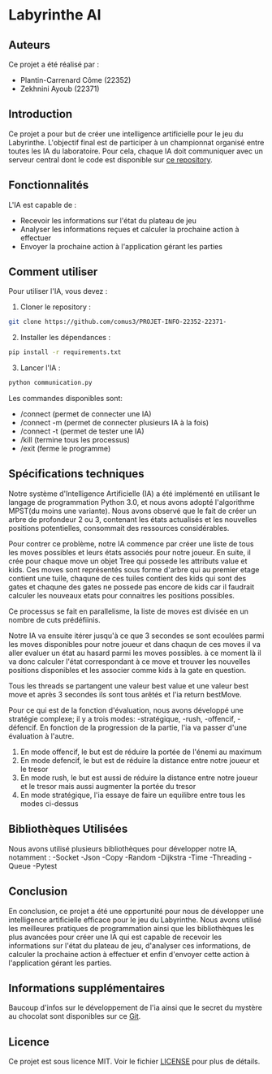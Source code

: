 # Labyrinthe AI
## Auteurs
Ce projet a été réalisé par : 

 - Plantin-Carrenard Côme  (22352)
 - Zekhnini Ayoub  (22371)
## Introduction

Ce projet a pour but de créer une intelligence artificielle pour le jeu du Labyrinthe. L'objectif final est de participer à un championnat organisé entre toutes les IA du laboratoire. Pour cela, chaque IA doit communiquer avec un serveur central dont le code est disponible sur [ce repository](https://github.com/qlurkin/PI2CChampionshipRunner).

## Fonctionnalités

L'IA est capable de :

- Recevoir les informations sur l'état du plateau de jeu
- Analyser les informations reçues et calculer la prochaine action à effectuer
- Envoyer la prochaine action à l'application gérant les parties

## Comment utiliser

Pour utiliser l'IA, vous devez :

1. Cloner le repository :
```bash
git clone https://github.com/comus3/PROJET-INFO-22352-22371-
```
2. Installer les dépendances :
```bash
pip install -r requirements.txt
```
3. Lancer l'IA :
```bash
python communication.py
```
Les commandes disponibles sont:

- /connect (permet de connecter une IA)
- /connect -m (permet de connecter plusieurs IA à la fois)
- /connect -t (permet de tester une IA)
- /kill (termine tous les processus)
- /exit (ferme le programme)

## Spécifications techniques

Notre système d'Intelligence Artificielle (IA) a été implémenté en utilisant le langage de programmation Python 3.0, et nous avons adopté l'algorithme MPST(du moins une variante). Nous avons observé que le fait de créer un arbre de profondeur 2 ou 3, contenant les états actualisés et les nouvelles positions potentielles, consommait des ressources considérables. 

 Pour contrer ce problème, notre IA commence par créer une liste de tous les moves possibles et leurs états associés pour notre joueur. En suite, il crée pour chaque move un objet Tree qui possede les attributs value et kids. Ces moves sont représentés sous forme d'arbre qui au premier etage contient une tuile, chaqune de ces tuiles contient des kids qui sont des gates et chaqune des gates ne possede pas encore de kids car il faudrait calculer les nouveaux etats pour connaitres les positions possibles.

Ce processus se fait en parallelisme, la liste de moves est divisée en un nombre de cuts prédéfiinis.

Notre IA va ensuite itérer jusqu'à ce que 3 secondes se sont ecoulées parmi les moves disponibles pour notre joueur et dans chaqun de ces moves il va aller evaluer un état au hasard parmi les moves possibles. à ce moment là il va donc calculer l'état correspondant à ce move et trouver les nouvelles positions disponibles et les associer comme kids à la gate en question.

Tous les threads se partangent une valeur best value et une valeur best move et après 3 secondes ils sont tous arêtés et l'ia return bestMove.

Pour ce qui est de la fonction d'évaluation, nous avons développé une stratégie complexe; il y a trois modes:
-stratégique,
-rush,
-offencif,
-défencif.
En fonction de la progression de la partie, l'ia va passer d'une évaluation à l'autre.
1. En mode offencif, le but est de réduire la portée de l'énemi au maximum
2. En mode defencif, le but est de réduire la distance entre notre joueur et le tresor
3. En mode rush, le but est aussi de réduire la distance entre notre joueur et le tresor mais aussi augmenter la portée du tresor
4. En mode stratégique, l'ia essaye de faire un equilibre entre tous les modes ci-dessus

## Bibliothèques Utilisées

Nous avons utilisé plusieurs bibliothèques pour développer notre IA, notamment :
-Socket
-Json
-Copy
-Random
-Dijkstra
-Time
-Threading
-Queue
-Pytest


## Conclusion
En conclusion, ce projet a été une opportunité pour nous de développer une intelligence artificielle efficace pour le jeu du Labyrinthe. Nous avons utilisé les meilleures pratiques de programmation ainsi que les bibliothèques les plus avancées pour créer une IA qui est capable de recevoir les informations sur l'état du plateau de jeu, d'analyser ces informations, de calculer la prochaine action à effectuer et enfin d'envoyer cette action à l'application gérant les parties.

## Informations supplémentaires

Baucoup d'infos sur le développement de l'ia ainsi que le secret du mystère au chocolat sont disponibles sur ce [Git](https://www.youtube.com/watch?v=dQw4w9WgXcQ&ab_channel=RickAstley).

## Licence

Ce projet est sous licence MIT. Voir le fichier [LICENSE](https://github.com/comus3/PROJET-INFO-22352-22371-/blob/main/LICENCE) pour plus de détails.




